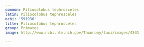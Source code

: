 ```yaml
---
common: Piliocolobus tephrosceles
latin: Piliocolobus tephrosceles
ncbi: '591936'
title: Piliocolobus tephrosceles
group: Primates
image: http://www.ncbi.nlm.nih.gov/Taxonomy/taxi/images/4541

---
```

